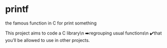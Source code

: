# printf
the famous function in C for print something

This project aims to code a C library\n
➡️regrouping usual functions\n
✔️that you’ll be allowed to use in other projects.

